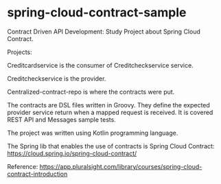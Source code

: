 # spring-cloud-contract-sample

Contract Driven API Development: Study Project about Spring Cloud Contract. 

Projects: 

Creditcardservice is the consumer of Creditcheckservice service.

Creditcheckservice is the provider.

Centralized-contract-repo is where the contracts were put.

The contracts are DSL files written in Groovy. They define the expected provider service return when a mapped request is received.
It is covered REST API and Messages sample tests.

The project was written using Kotlin programming language.

The Spring lib that enables the use of contracts is Spring Cloud Contract: https://cloud.spring.io/spring-cloud-contract/

Reference: https://app.pluralsight.com/library/courses/spring-cloud-contract-introduction
